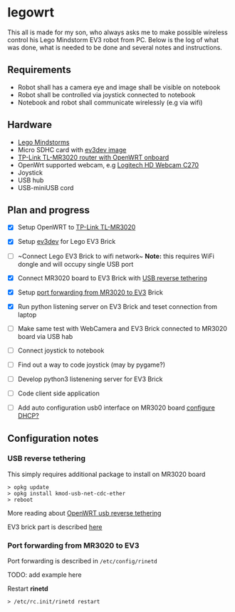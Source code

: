 # legowrt
This all is made for my son, who always asks me to make possible wireless control his Lego Mindstorm EV3 robot from PC.
Below is the log of what was done, what is needed to be done and several notes and instructions.

## Requirements
* Robot shall has a camera eye and image shall be visible on notebook
* Robot shall be controlled via joystick connected to notebook
* Notebook and robot shall communicate wirelessly (e.g via wifi)

## Hardware
* [Lego Mindstorms](https://www.lego.com/mindstorms/)
* Micro SDHC card with [ev3dev image](http://www.ev3dev.org/docs/getting-started/)
* [TP-Link TL-MR3020 router with OpenWRT onboard](https://wiki.openwrt.org/toh/tp-link/tl-mr3020)
* OpenWrt supported webcam, e.g [Logitech HD Webcam C270](http://www.logitech.com/en-us/product/hd-webcam-c270)
* Joystick 
* USB hub
* USB-miniUSB cord

## Plan and progress
- [x] Setup OpenWRT to [TP-Link TL-MR3020](https://wiki.openwrt.org/toh/tp-link/tl-mr3020)
- [x] Setup [ev3dev](http://www.ev3dev.org/docs/getting-started/) for Lego EV3 Brick
- [ ] ~Connect Lego EV3 Brick to wifi network~ **Note:** this requires WiFi dongle and will occupy single USB port
- [x] Connect MR3020 board to EV3 Brick with [USB reverse tethering](#USB-reverse-tethering)
- [x] Setup [port forwarding from MR3020 to EV3](#Port-forwarding-from-MR3020-to-EV3) Brick
- [x] Run python listening server on EV3 Brick and teset connection from laptop 
- [ ] Make same test with WebCamera and EV3 Brick connected to MR3020 board via USB hab
- [ ] Connect joystick to notebook
- [ ] Find out a way to code joystick (may by pygame?)
- [ ] Develop python3 listenening server for EV3 Brick
- [ ] Code client side application
- [ ] Add auto configuration usb0 interface on MR3020 board [configure DHCP?](http://en.qi-hardware.com/wiki/Ethernet_over_USB#Editing-the-Host's-Network-Configuration)


## Configuration notes
### USB reverse tethering
This simply requires additional package to install on MR3020 board
```shell
> opkg update
> opkg install kmod-usb-net-cdc-ether
> reboot
```
More reading about [OpenWRT usb reverse tethering](https://wiki.openwrt.org/doc/howto/usb.reverse.tethering)

EV3 brick part is described [here](http://www.ev3dev.org/docs/tutorials/connecting-to-the-internet-via-usb/)


### Port forwarding from MR3020 to EV3
Port forwarding is described in ```/etc/config/rinetd``` 

TODO: add example here

Restart **rinetd**
```
> /etc/rc.init/rinetd restart
```






